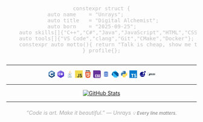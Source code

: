 <p align="center">
  <pre style="font-family:monospace; font-size:14px; text-align:center; color:#c0c0c0;">
constexpr struct {
    auto name    = "Unrays";              
    auto title   = "Digital Alchemist";   
    auto born    = "2025-09-25";          
    auto skills[]{"C++","C#","Java","JavaScript","HTML","CSS","SQL","Dart","Python","TypeScript","Lua","Bash"};  
    auto tools[]{"VS Code","clang","Git","CMake","Docker"}; 
    constexpr auto motto(){ return "Talk is cheap, show me the code."; }
} profile{};
  </pre>
</p>

---

<p align="center">
<code><img height="20" alt="C++" src="https://raw.githubusercontent.com/github/explore/main/topics/cpp/cpp.png"></code>
<code><img height="20" alt="C#" src="https://raw.githubusercontent.com/github/explore/main/topics/csharp/csharp.png"></code>
<code><img height="20" alt="Java" src="https://raw.githubusercontent.com/github/explore/main/topics/java/java.png"></code>
<code><img height="20" alt="JavaScript" src="https://raw.githubusercontent.com/github/explore/main/topics/javascript/javascript.png"></code>
<code><img height="20" alt="HTML" src="https://raw.githubusercontent.com/github/explore/main/topics/html/html.png"></code>
<code><img height="20" alt="CSS" src="https://raw.githubusercontent.com/github/explore/main/topics/css/css.png"></code>
<code><img height="20" alt="SQL" src="https://raw.githubusercontent.com/github/explore/main/topics/sql/sql.png"></code>
<code><img height="20" alt="Dart" src="https://raw.githubusercontent.com/github/explore/main/topics/dart/dart.png"></code>
<code><img height="20" alt="Python" src="https://raw.githubusercontent.com/github/explore/main/topics/python/python.png"></code>
<code><img height="20" alt="TypeScript" src="https://raw.githubusercontent.com/github/explore/main/topics/typescript/typescript.png"></code>
<code><img height="20" alt="Lua" src="https://raw.githubusercontent.com/github/explore/main/topics/lua/lua.png"></code>
<code><img height="20" alt="Bash" src="https://raw.githubusercontent.com/github/explore/main/topics/bash/bash.png"></code>
</p>

---

<div align="center">
<a href="https://github.com/Unrays">
  <img src="https://github-readme-stats.vercel.app/api?username=Unrays&show_icons=true&theme=tokyonight&hide_border=true&bg_color=0d1117&text_color=ffffff&icon_color=00b894&title_color=00b894" alt="GitHub Stats" />
</a>
</div>

---

<p align="center" style="font-style:italic; color:#aaaaaa; margin-top:20px;">
“Code is art. Make it beautiful.” — Unrays  
<span style="font-size:12px; color:#777;">💡 Every line matters.</span>
</p>
